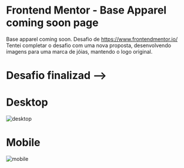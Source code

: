 # Frontend Mentor - Base Apparel coming soon page

Base apparel coming soon. Desafio de https://www.frontendmentor.io/
Tentei completar o desafio com uma nova proposta, desenvolvendo imagens para
uma marca de jóias, mantendo o logo original. 

# Desafio finalizad -->

# Desktop
![desktop](https://user-images.githubusercontent.com/61056048/90323852-42817180-df3d-11ea-84c9-d3520a1f434e.gif)

# Mobile
![mobile](https://user-images.githubusercontent.com/61056048/90323853-43b29e80-df3d-11ea-8e8c-86b2a55c7148.gif)

